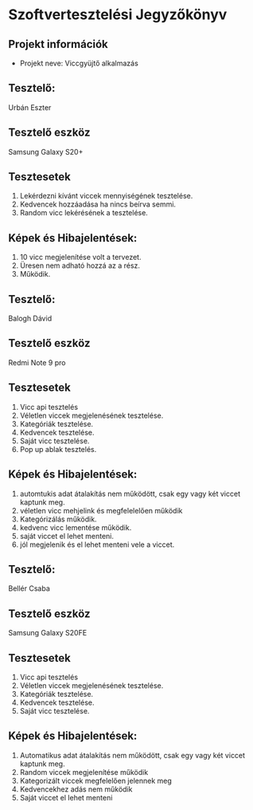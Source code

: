 # Szoftvertesztelési Jegyzőkönyv

## Projekt információk

- Projekt neve: Viccgyüjtő alkalmazás

## Tesztelő:

Urbán Eszter

## Tesztelő eszköz

Samsung Galaxy S20+

## Tesztesetek

1. Lekérdezni kívánt viccek mennyiségének tesztelése.
2. Kedvencek hozzáadása ha nincs beírva semmi.
3. Random vicc lekérésének a tesztelése.

## Képek és Hibajelentések:

1. 10 vicc megjelenítése volt a tervezet.
2. Üresen nem adható hozzá az a rész.
3. Működik.

## Tesztelő:

Balogh Dávid

## Tesztelő eszköz

Redmi Note 9 pro

## Tesztesetek
1. Vicc api tesztelés
2. Véletlen viccek megjelenésének tesztelése.
3. Kategóriák tesztelése.
4. Kedvencek tesztelése.
5. Saját vicc tesztelése.
6. Pop up ablak tesztelés.

## Képek és Hibajelentések:

1. automtukis adat átalakítás nem működött, csak egy vagy két viccet kaptunk meg.
2. véletlen vicc mehjelink és megfelelelően működik
3. Kategórizálás működik.
4. kedvenc vicc lementése működik.
5. saját viccet el lehet menteni.
6. jól megjelenik és el lehet menteni vele a viccet.

## Tesztelő:

Bellér Csaba

## Tesztelő eszköz

Samsung Galaxy S20FE

## Tesztesetek
1. Vicc api tesztelés
2. Véletlen viccek megjelenésének tesztelése.
3. Kategóriák tesztelése.
4. Kedvencek tesztelése.
5. Saját vicc tesztelése.

## Képek és Hibajelentések:

1. Automatikus adat átalakítás nem működött, csak egy vagy két viccet kaptunk meg.
2. Random viccek megjelenítése működik
3. Kategorizált viccek megfelelően jelennek meg
4. Kedvencekhez adás nem működik
5. Saját viccet el lehet menteni